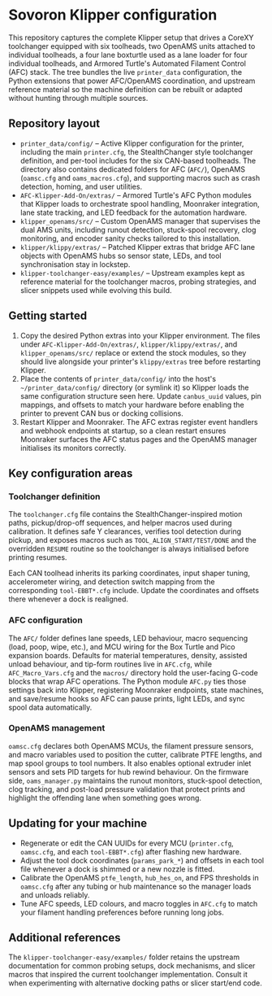 # Sovoron Klipper configuration

This repository captures the complete Klipper setup that drives a CoreXY toolchanger equipped with six toolheads, two OpenAMS units attached to individual toolheads, a four lane boxturtle used as a lane loader for four individual toolheads, and Armored Turtle's Automated Filament Control (AFC) stack. The tree bundles the live `printer_data` configuration, the Python extensions that power AFC/OpenAMS coordination, and upstream reference material so the machine definition can be rebuilt or adapted without hunting through multiple sources.

## Repository layout

- `printer_data/config/` – Active Klipper configuration for the printer, including the main `printer.cfg`, the StealthChanger style toolchanger definition, and per-tool includes for the six CAN-based toolheads. The directory also contains dedicated folders for AFC (`AFC/`), OpenAMS (`oamsc.cfg` and `oams_macros.cfg`), and supporting macros such as crash detection, homing, and user utilities.
- `AFC-Klipper-Add-On/extras/` – Armored Turtle's AFC Python modules that Klipper loads to orchestrate spool handling, Moonraker integration, lane state tracking, and LED feedback for the automation hardware.
- `klipper_openams/src/` – Custom OpenAMS manager that supervises the dual AMS units, including runout detection, stuck-spool recovery, clog monitoring, and encoder sanity checks tailored to this installation.
- `klipper/klippy/extras/` – Patched Klipper extras that bridge AFC lane objects with OpenAMS hubs so sensor state, LEDs, and tool synchronisation stay in lockstep.
- `klipper-toolchanger-easy/examples/` – Upstream examples kept as reference material for the toolchanger macros, probing strategies, and slicer snippets used while evolving this build.

## Getting started

1. Copy the desired Python extras into your Klipper environment. The files under `AFC-Klipper-Add-On/extras/`, `klipper/klippy/extras/`, and `klipper_openams/src/` replace or extend the stock modules, so they should live alongside your printer's `klippy/extras` tree before restarting Klipper.
2. Place the contents of `printer_data/config/` into the host's `~/printer_data/config/` directory (or symlink it) so Klipper loads the same configuration structure seen here. Update `canbus_uuid` values, pin mappings, and offsets to match your hardware before enabling the printer to prevent CAN bus or docking collisions.
3. Restart Klipper and Moonraker. The AFC extras register event handlers and webhook endpoints at startup, so a clean restart ensures Moonraker surfaces the AFC status pages and the OpenAMS manager initialises its monitors correctly.

## Key configuration areas

### Toolchanger definition
The `toolchanger.cfg` file contains the StealthChanger-inspired motion paths, pickup/drop-off sequences, and helper macros used during calibration. It defines safe Y clearances, verifies tool detection during pickup, and exposes macros such as `TOOL_ALIGN_START/TEST/DONE` and the overridden `RESUME` routine so the toolchanger is always initialised before printing resumes.

Each CAN toolhead inherits its parking coordinates, input shaper tuning, accelerometer wiring, and detection switch mapping from the corresponding `tool-EBBT*.cfg` include. Update the coordinates and offsets there whenever a dock is realigned.

### AFC configuration
The `AFC/` folder defines lane speeds, LED behaviour, macro sequencing (load, poop, wipe, etc.), and MCU wiring for the Box Turtle and Pico expansion boards. Defaults for material temperatures, density, assisted unload behaviour, and tip-form routines live in `AFC.cfg`, while `AFC_Macro_Vars.cfg` and the `macros/` directory hold the user-facing G-code blocks that wrap AFC operations. The Python module `AFC.py` ties those settings back into Klipper, registering Moonraker endpoints, state machines, and save/resume hooks so AFC can pause prints, light LEDs, and sync spool data automatically.

### OpenAMS management
`oamsc.cfg` declares both OpenAMS MCUs, the filament pressure sensors, and macro variables used to position the cutter, calibrate PTFE lengths, and map spool groups to tool numbers. It also enables optional extruder inlet sensors and sets PID targets for hub rewind behaviour. On the firmware side, `oams_manager.py` maintains the runout monitors, stuck-spool detection, clog tracking, and post-load pressure validation that protect prints and highlight the offending lane when something goes wrong.

## Updating for your machine

- Regenerate or edit the CAN UUIDs for every MCU (`printer.cfg`, `oamsc.cfg`, and each `tool-EBBT*.cfg`) after flashing new hardware.
- Adjust the tool dock coordinates (`params_park_*`) and offsets in each tool file whenever a dock is shimmed or a new nozzle is fitted.
- Calibrate the OpenAMS `ptfe_length`, `hub_hes_on`, and FPS thresholds in `oamsc.cfg` after any tubing or hub maintenance so the manager loads and unloads reliably.
- Tune AFC speeds, LED colours, and macro toggles in `AFC.cfg` to match your filament handling preferences before running long jobs.

## Additional references

The `klipper-toolchanger-easy/examples/` folder retains the upstream documentation for common probing setups, dock mechanisms, and slicer macros that inspired the current toolchanger implementation. Consult it when experimenting with alternative docking paths or slicer start/end code.
